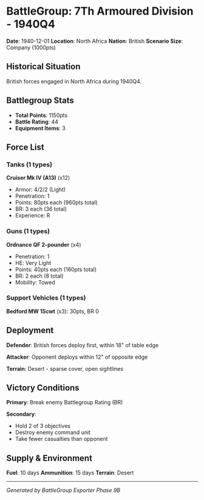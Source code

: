 # BattleGroup: 7Th Armoured Division - 1940Q4

**Date**: 1940-12-01
**Location**: North Africa
**Nation**: British
**Scenario Size**: Company (1000pts)

## Historical Situation

British forces engaged in North Africa during 1940Q4.

## Battlegroup Stats

- **Total Points**: 1150pts
- **Battle Rating**: 44
- **Equipment Items**: 3

## Force List

### Tanks (1 types)

**Cruiser Mk IV (A13)** (x12)
- Armor: 4/2/2 (Light)
- Penetration: 1
- Points: 80pts each (960pts total)
- BR: 3 each (36 total)
- Experience: R

### Guns (1 types)

**Ordnance QF 2-pounder** (x4)
- Penetration: 1
- HE: Very Light
- Points: 40pts each (160pts total)
- BR: 2 each (8 total)
- Mobility: Towed

### Support Vehicles (1 types)

**Bedford MW 15cwt** (x3): 30pts, BR 0

## Deployment

**Defender**: British forces deploy first, within 18" of table edge

**Attacker**: Opponent deploys within 12" of opposite edge

**Terrain**: Desert - sparse cover, open sightlines

## Victory Conditions

**Primary**: Break enemy Battlegroup Rating (BR)

**Secondary**:
- Hold 2 of 3 objectives
- Destroy enemy command unit
- Take fewer casualties than opponent

## Supply & Environment

**Fuel**: 10 days
**Ammunition**: 15 days
**Terrain**: Desert

---

*Generated by BattleGroup Exporter Phase 9B*
